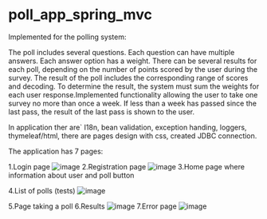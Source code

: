 # poll_app_spring_mvc
Implemented for the polling system:

The poll includes several questions. Each question can have multiple answers. Each answer option has a weight. There can be several results for each poll, depending on the number of points scored by the user during the survey.
The result of the poll includes the corresponding range of scores and decoding. To determine the result, the system must sum the weights for each user response.Implemented functionality allowing the user to take one survey no more than once a week. 
If less than a week has passed since the last pass, the result of the last pass is shown to the user.

In application ther are` 
I18n,
bean validation,
exception handing,
loggers,
thymeleaf/html,
there are pages design with css,
created JDBC connection.

The application has 7 pages:

1.Login page 
![image](https://user-images.githubusercontent.com/93138699/162825254-dc105796-36e0-4657-bf0d-1b6ce293a104.png)
2.Registration page
![image](https://user-images.githubusercontent.com/93138699/162825367-7b7fcbbd-0309-435b-b8bf-651552187d26.png)
3.Home page where information about user and poll button

4.List of polls (tests)
![image](https://user-images.githubusercontent.com/93138699/162825659-6b8285c2-8c82-424c-8d14-21eadf3d6247.png)

5.Page taking a poll
6.Results
![image](https://user-images.githubusercontent.com/93138699/162825821-a6815c1e-dcab-4d54-9c87-c1517fba4722.png)
7.Error page
![image](https://user-images.githubusercontent.com/93138699/162828444-e54e5588-f97d-476a-80b8-809bf3627e94.png)

